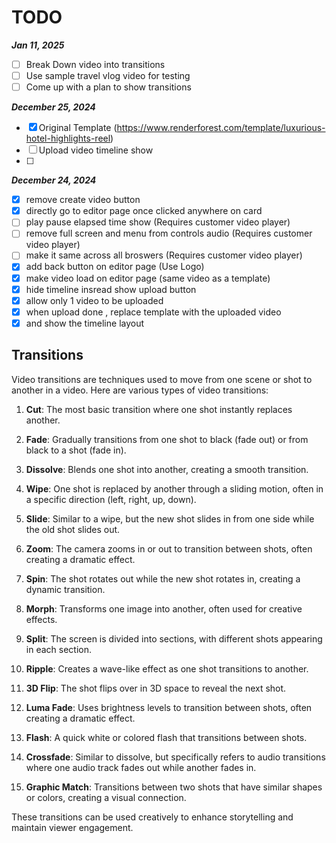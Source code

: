 # TODO

**_Jan 11, 2025_**

- [ ] Break Down video into transitions
- [ ] Use sample travel vlog video for testing
- [ ] Come up with a plan to show transitions

**_December 25, 2024_**

- [x] Original Template (https://www.renderforest.com/template/luxurious-hotel-highlights-reel)
- [ ] Upload video timeline show
- [ ]

**_December 24, 2024_**

- [x] remove create video button
- [x] directly go to editor page once clicked anywhere on card
- [ ] play pause elapsed time show (Requires customer video player)
- [ ] remove full screen and menu from controls audio (Requires customer video player)
- [ ] make it same across all broswers (Requires customer video player)
- [x] add back button on editor page (Use Logo)
- [x] make video load on editor page (same video as a template)
- [x] hide timeline insread show upload button
- [x] allow only 1 video to be uploaded
- [x] when upload done , replace template with the uploaded video
- [x] and show the timeline layout

## Transitions

Video transitions are techniques used to move from one scene or shot to another in a video. Here are various types of video transitions:

1. **Cut**: The most basic transition where one shot instantly replaces another.

2. **Fade**: Gradually transitions from one shot to black (fade out) or from black to a shot (fade in).

3. **Dissolve**: Blends one shot into another, creating a smooth transition.

4. **Wipe**: One shot is replaced by another through a sliding motion, often in a specific direction (left, right, up, down).

5. **Slide**: Similar to a wipe, but the new shot slides in from one side while the old shot slides out.

6. **Zoom**: The camera zooms in or out to transition between shots, often creating a dramatic effect.

7. **Spin**: The shot rotates out while the new shot rotates in, creating a dynamic transition.

8. **Morph**: Transforms one image into another, often used for creative effects.

9. **Split**: The screen is divided into sections, with different shots appearing in each section.

10. **Ripple**: Creates a wave-like effect as one shot transitions to another.

11. **3D Flip**: The shot flips over in 3D space to reveal the next shot.

12. **Luma Fade**: Uses brightness levels to transition between shots, often creating a dramatic effect.

13. **Flash**: A quick white or colored flash that transitions between shots.

14. **Crossfade**: Similar to dissolve, but specifically refers to audio transitions where one audio track fades out while another fades in.

15. **Graphic Match**: Transitions between two shots that have similar shapes or colors, creating a visual connection.

These transitions can be used creatively to enhance storytelling and maintain viewer engagement.
